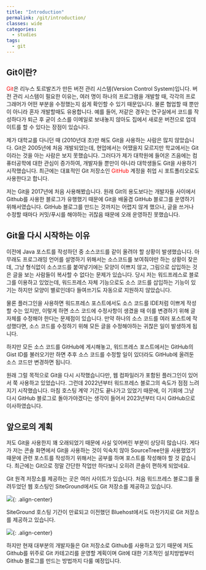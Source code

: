 ```yaml
---
title: "Introduction"
permalink: /git/introduction/
classes: wide
categories:
  - studies
tags:
  - git
---
```


## Git이란?

<span style="color:red">Git</span>은 리누스 토르발즈가 만든 버전 관리 시스템(Version Control System)입니다. 버전 관리 시스템이 필요한 이유는, 여러 명이 하나의 프로그램을 개발할 때, 각각의 프로그래머가 어떤 부분을 수정했는지 쉽게 확인할 수 있기 때문입니다. 물론 협업할 때 뿐만이 아니라 혼자 개발할때도 유용합니다. 예를 들어, 저같은 경우는 연구실에서 코드를 작성하다가 퇴근 후 굳이 소스를 이메일로 보내놓지 않아도 집에서 새로운 버전으로 업데이트를 할 수 있다는 장점이 있습니다.

제가 대학교를 다니던 때 (2010년대 초)만 해도 Git을 사용하는 사람은 많지 않았습니다. Git은 2005년에 처음 개발되었는데, 현업에서는 어땠을지 모르지만 학교에서는 Git이라는 것을 아는 사람은 보지 못했습니다. 그러다가 제가 대학원에 들어온 즈음에는 컴퓨터공학에 대한 관심이 증가하여, 개발자들 뿐만이 아니라 대학생들도 Git을 사용하기 시작했습니다. 최근에는 대표적인 Git 저장소인 <span style="color:red">GitHub</span> 계정을 취업 시 포트폴리오로도 사용한다고 합니다.

저는 Git을 2017년에 처음 사용해봤습니다. 원래 Git의 용도보다는 개발자들 사이에서 Github를 사용한 블로그가 유행했기 때문에 Git을 배울겸 GitHub 블로그를 운영하기 위해서였습니다. GitHub 블로그를 만드는 것까지는 어렵지 않게 했으나, 글을 쓰거나 수정할 때마다 커밋/푸시를 해야하는 귀찮음 때문에 오래 운영하진 못했습니다.

## Git을 다시 시작하는 이유

이전에 Java 포스트를 작성하던 중 소스코드를 같이 올려야 할 상황이 발생했습니다. 아무래도 프로그래밍 언어를 설명하기 위해서는 소스코드를 보여줘야만 하는 상황이 잦은데, 그냥 형식없이 소스코드를 붙여넣기에는 모양이 이쁘지 않고, 그림으로 삽입하는 것은 글을 보는 사람들이 복사할 수 없다는 문제가 있습니다. 당시 저는 워드프레스로 블로그를 이용하고 있었는데, 워드프레스 자체 기능으로도 소스 코드를 삽입하는 기능이 있기는 하지만 모양이 별로인데다 들여쓰기도 자동으로 지원하지 않았습니다.

물론 플러그인을 사용하면 워드프레스 포스트에서도 소스 코드를 IDE처럼 이쁘게 작성할 수는 있지만, 이렇게 하면 소스 코드에 수정사항이 생겼을 때 이를 변경하기 위해 글 자체를 수정해야 한다는 문제점이 있습니다. 만약 하나의 소스 코드를 여러 포스트에 작성했다면, 소스 코드를 수정하기 위해 모든 글을 수정해야하는 귀찮은 일이 발생하게 됩니다.

하지만 모든 소스 코드를 GitHub에 게시해놓고, 워드프레스 포스트에서는 GitHub의 Gist ID를 불러오기만 하면 추후 소스 코드를 수정할 일이 있더라도 GitHub에 올려둔 소스 코드만 변경하면 됩니다.

원래 그럴 목적으로 Git을 다시 시작했습니다만, 웹 컴파일러가 포함된 플러그인이 있어서 쭉 사용하고 있었습니다. 그런데 2022년부터 워드프레스 블로그의 속도가 점점 느려지기 시작했습니다. 마침 호스팅 계약 기간도 끝나가고 있었기 때문에, 이 기회에 그냥 다시 GitHub 블로그로 돌아가야겠다는 생각이 들어서 2023년부터 다시 GitHub으로 이사하였습니다.

## 앞으로의 계획

저도 Git을 사용한지 꽤 오래되었기 때문에 사실 잊어버린 부분이 상당히 많습니다. 게다가 저는 콘솔 화면에서 Git을 사용하는 것이 익숙치 않아 SourceTree만을 사용했었기 때문에 관련 포스트를 작성하기 위해서는 공부를 하며 포스트를 작성해야 할 것 같습니다. 최근에는 Git으로 정말 간단한 작업만 하다보니 오히려 콘솔이 편하게 되었네요. 

Git 원격 저장소를 제공하는 곳은 여러 사이트가 있습니다. 처음 워드프레스 블로그를 올려두었던 웹 호스팅인 SiteGround에서도 Git 저장소를 제공하고 있습니다.

![](https://github.com/JoonsuRyu/images/blob/master/Git/000/01.png?raw=true){: .align-center}

SiteGround 호스팅 기간이 만료되고 이전했던 Bluehost에서도 마찬가지로 Git 저장소를 제공하고 있습니다.

![](https://github.com/JoonsuRyu/images/blob/master/Git/000/02.png?raw=true){: .align-center}

하지만 현재 대부분의 개발자들은 Git 저장소로 Github를 사용하고 있기 때문에 저도 Github를 위주로 Git 카테고리를 운영할 계획이며 Git에 대한 기초적인 설치방법부터 Github 블로그를 만드는 방법까지 다룰 예정입니다.